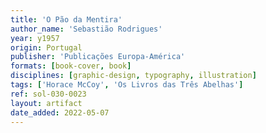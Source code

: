 ```yaml
---
title: 'O Pão da Mentira'
author_name: 'Sebastião Rodrigues'
year: y1957
origin: Portugal
publisher: 'Publicações Europa-América'
formats: [book-cover, book]
disciplines: [graphic-design, typography, illustration]
tags: ['Horace McCoy', 'Os Livros das Três Abelhas']
ref: sol-030-0023
layout: artifact
date_added: 2022-05-07
---
```

